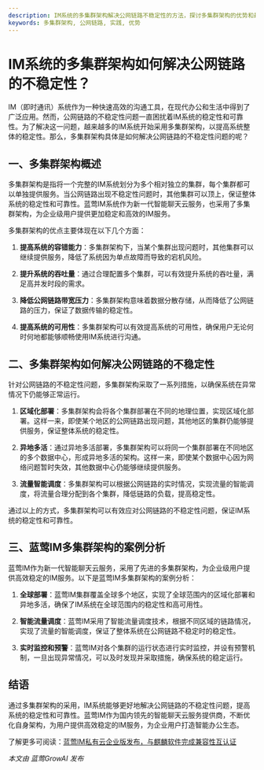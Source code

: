 ```yaml
---
description: IM系统的多集群架构解决公网链路不稳定性的方法，探讨多集群架构的优势和最佳实践。分析蓝莺IM的多集群架构案例。
keywords: 多集群架构, 公网链路, 实践, 优势
---
```

# IM系统的多集群架构如何解决公网链路的不稳定性？

IM（即时通讯）系统作为一种快速高效的沟通工具，在现代办公和生活中得到了广泛应用。然而，公网链路的不稳定性问题一直困扰着IM系统的稳定性和可靠性。为了解决这一问题，越来越多的IM系统开始采用多集群架构，以提高系统整体的稳定性。那么，多集群架构具体是如何解决公网链路的不稳定性问题的呢？

## 一、多集群架构概述

多集群架构是指将一个完整的IM系统划分为多个相对独立的集群，每个集群都可以单独提供服务。当公网链路出现不稳定性问题时，其他集群可以顶上，保证整体系统的稳定性和可靠性。蓝莺IM系统作为新一代智能聊天云服务，也采用了多集群架构，为企业级用户提供更加稳定和高效的IM服务。

多集群架构的优点主要体现在以下几个方面：

1. **提高系统的容错能力**：多集群架构下，当某个集群出现问题时，其他集群可以继续提供服务，降低了系统因为单点故障而导致的宕机风险。

2. **提升系统的吞吐量**：通过合理配置多个集群，可以有效提升系统的吞吐量，满足高并发时段的需求。

3. **降低公网链路带宽压力**：多集群架构意味着数据分散存储，从而降低了公网链路的压力，保证了数据传输的稳定性。

4. **提高系统的可用性**：多集群架构可以有效提高系统的可用性，确保用户无论何时何地都能够顺畅使用IM系统进行沟通。

## 二、多集群架构如何解决公网链路的不稳定性

针对公网链路的不稳定性问题，多集群架构采取了一系列措施，以确保系统在异常情况下仍能够正常运行。

1. **区域化部署**：多集群架构会将各个集群部署在不同的地理位置，实现区域化部署。这样一来，即使某个地区的公网链路出现问题，其他地区的集群仍能够提供服务，保证整体系统的稳定性。

2. **异地多活**：通过异地多活部署，多集群架构可以将同一个集群部署在不同地区的多个数据中心，形成异地多活的架构。这样一来，即使某个数据中心因为网络问题暂时失效，其他数据中心仍能够继续提供服务。

3. **流量智能调度**：多集群架构可以根据公网链路的实时情况，实现流量的智能调度，将流量合理分配到各个集群，降低链路的负载，提高稳定性。

通过以上的方式，多集群架构可以有效应对公网链路的不稳定性问题，保证IM系统的稳定性和可靠性。

## 三、蓝莺IM多集群架构的案例分析

蓝莺IM作为新一代智能聊天云服务，采用了先进的多集群架构，为企业级用户提供高效稳定的IM服务。以下是蓝莺IM多集群架构的案例分析：

1. **全球部署**：蓝莺IM集群覆盖全球多个地区，实现了全球范围内的区域化部署和异地多活，确保了IM系统在全球范围内的稳定性和高可用性。

2. **智能流量调度**：蓝莺IM采用了智能流量调度技术，根据不同区域的链路情况，实现了流量的智能调度，保证了整体系统在公网链路不稳定时的稳定性。

3. **实时监控和预警**：蓝莺IM对各个集群的运行状态进行实时监控，并设有预警机制，一旦出现异常情况，可以及时发现并采取措施，确保系统的稳定运行。

## 结语

通过多集群架构的采用，IM系统能够更好地解决公网链路的不稳定性问题，提高系统的稳定性和可靠性。蓝莺IM作为国内领先的智能聊天云服务提供商，不断优化自身架构，为用户提供高效稳定的IM服务，为企业用户打造智能办公生态。

了解更多可阅读：[蓝莺IM私有云企业版发布，与麒麟软件完成兼容性互认证](https://lanying.link/doc/41-17-15)

*本文由 蓝莺GrowAI 发布*
